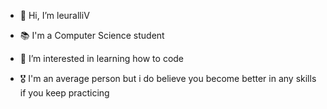 - 👋 Hi, I’m leuralliV

- 📚 I'm a Computer Science student
- 👀 I’m interested in learning how to code
- 🎖 I'm an average person but i do believe you become better in any skills if you keep practicing

<!---
leuralliv/leuralliv is a ✨ special ✨ repository because its `README.md` (this file) appears on your GitHub profile.
You can click the Preview link to take a look at your changes.
--->

